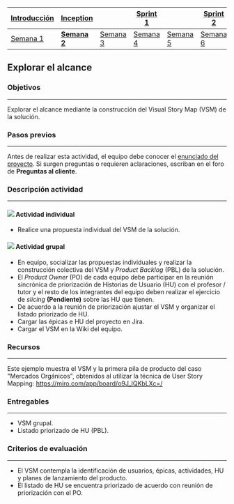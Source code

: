 | [Introducción](https://avargas20.github.io/MISW-Procesos/semanas/introduccion/semana1/semana1) | [Inception](https://avargas20.github.io/MISW-Procesos/semanas/inception/inception) |   | [Sprint 1](https://avargas20.github.io/MISW-Procesos/semanas/sprint1/sprint1) |   | [Sprint 2](https://avargas20.github.io/MISW-Procesos/semanas/sprint2/sprint2) |   | [Cierre]() |
|--------------|-----------|---|----------|---|----------|---|--------|
| [Semana 1](https://avargas20.github.io/MISW-Procesos/semanas/introduccion/semana1/semana1)            | **[Semana 2](https://avargas20.github.io/MISW-Procesos/semanas/inception/semana2/semana2)**         | [Semana 3](https://avargas20.github.io/MISW-Procesos/semanas/inception/semana3/semana3) | [Semana 4](https://avargas20.github.io/MISW-Procesos/semanas/sprint1/semana4/semana4) | [Semana 5](https://avargas20.github.io/MISW-Procesos/semanas/sprint1/semana5/semana5) | [Semana 6](https://avargas20.github.io/MISW-Procesos/semanas/sprint2/semana6/semana6) | [Semana 7](https://avargas20.github.io/MISW-Procesos/semanas/sprint1/semana7/semana7) | Semana 8      |

## Explorar el alcance

### Objetivos

---
Explorar el alcance mediante la construcción del Visual Story Map (VSM) de la solución.

### Pasos previos

---
Antes de realizar esta actividad, el equipo debe conocer el [enunciado del proyecto](https://avargas20.github.io/MISW-Procesos/generalidades#enunciado). Si surgen preguntas o requieren aclaraciones, escriban en el foro de **Preguntas al cliente**.

### Descripción actividad

---
#### ![](./../../assets/images/individuo.png) Actividad individual

* Realice una propuesta individual del VSM de la solución.

#### ![](./../../assets/images/grupo.png) Actividad grupal

* En equipo, socializar las propuestas individuales y realizar la construcción colectiva del VSM y *Product Backlog* (PBL) de la solución.
* El *Product Owner* (PO) de cada equipo debe participar en la reunión sincrónica de priorización de Historias de Usuario (HU) con el profesor / tutor y el resto de los integrantes del equipo deben realizar el ejercicio de *slicing* **(Pendiente)** sobre las HU que tienen.
* De acuerdo a la reunión de priorización ajustar el VSM y organizar el listado priorizado de HU.
* Cargar las épicas e HU del proyecto en Jira.
* Cargar el VSM en la Wiki del equipo.

### Recursos 

---
Este ejemplo muestra el VSM y la primera pila de producto del caso "Mercados Orgánicos", obtenidos al utilizar la técnica de User Story Mapping:
https://miro.com/app/board/o9J_lQKbLXc=/

### Entregables

---
* VSM grupal.
* Listado priorizado de HU (PBL).

### Criterios de evaluación

---

* El VSM contempla la identificación de usuarios, épicas, actividades, HU y planes de lanzamiento del producto.
* El listado de HU se encuentra priorizado de acuerdo con reunión de priorización con el PO.
